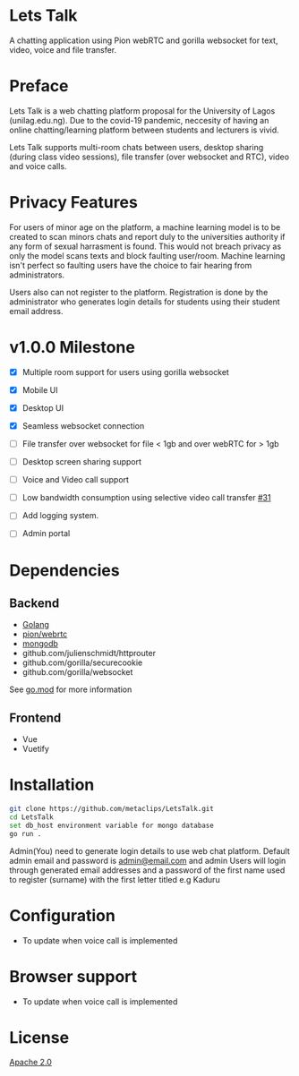 # Lets Talk

A chatting application using Pion webRTC and gorilla websocket for text, video, voice and file transfer.


# Preface

Lets Talk is a web chatting platform proposal for the University of Lagos (unilag.edu.ng). Due to the covid-19 pandemic, neccesity of having an online chatting/learning platform between students and lecturers is vivid.

Lets Talk supports multi-room chats between users, desktop sharing (during class video sessions), file transfer (over websocket and RTC), video and voice calls.


# Privacy Features

For users of minor age on the platform, a machine learning model is to be created to scan minors chats and report duly to the universities authority if any form of sexual harrasment is found. This would not breach privacy as only the model scans texts and block faulting user/room. Machine learning isn't perfect so faulting users have the choice to fair hearing from administrators.

Users also can not register to the platform. Registration is done by the administrator who generates login details for students using their student email address.


# v1.0.0 Milestone

- [x] Multiple room support for users using gorilla websocket

- [x] Mobile UI

- [x] Desktop UI

- [x] Seamless websocket connection

- [ ] File transfer over websocket for file < 1gb and over webRTC for > 1gb

- [ ] Desktop screen sharing support

- [ ] Voice and Video call support

- [ ] Low bandwidth consumption using selective video call transfer [#31](https://github.com/metaclips/LetsTalk/issues/31)

- [ ] Add logging system.

- [ ] Admin portal


# Dependencies

## Backend

 - [Golang][go]
 - [pion/webrtc][pion]
 - [mongodb][mongo]
 - github.com/julienschmidt/httprouter 
 - github.com/gorilla/securecookie
 - github.com/gorilla/websocket

[go]: golang.org

[mongo]: go.mongodb.org/mongo-driver

[pion]: https://github.com/pion/webrtc

See [go.mod](go.mod) for more information

## Frontend

 - Vue
 - Vuetify


# Installation
```bash
git clone https://github.com/metaclips/LetsTalk.git
cd LetsTalk
set db_host environment variable for mongo database
go run .
```
Admin(You) need to generate login details to use web chat platform. Default admin email and password is admin@email.com and admin 
Users will login through generated email addresses and a password of the first name used to register (surname) with the first letter titled e.g Kaduru


# Configuration

- To update when voice call is implemented


# Browser support

- To update when voice call is implemented

# License

[Apache 2.0](LICENSE)
